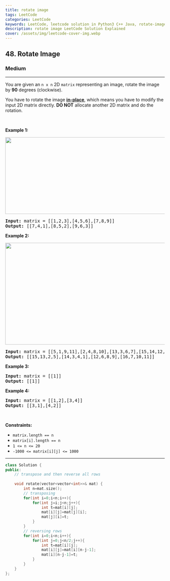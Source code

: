 ```yaml
---
title: rotate image
tags: LeetCode
categories: LeetCode
keywords: LeetCode, leetcode solution in Python3 C++ Java, rotate-image solution
description: rotate image LeetCode Solution Explained
cover: /assets/img/leetcode-cover-img.webp
---
```





<h2>48. Rotate Image</h2><h3>Medium</h3><hr><div><p>You are given an <code>n x n</code> 2D <code>matrix</code> representing an image, rotate the image by <strong>90</strong> degrees (clockwise).</p>

<p>You have to rotate the image <a href="https://en.wikipedia.org/wiki/In-place_algorithm" target="_blank"><strong>in-place</strong></a>, which means you have to modify the input 2D matrix directly. <strong>DO NOT</strong> allocate another 2D matrix and do the rotation.</p>

<p>&nbsp;</p>
<p><strong>Example 1:</strong></p>
<img alt="" src="https://assets.leetcode.com/uploads/2020/08/28/mat1.jpg" style="width: 642px; height: 242px;">
<pre><strong>Input:</strong> matrix = [[1,2,3],[4,5,6],[7,8,9]]
<strong>Output:</strong> [[7,4,1],[8,5,2],[9,6,3]]
</pre>

<p><strong>Example 2:</strong></p>
<img alt="" src="https://assets.leetcode.com/uploads/2020/08/28/mat2.jpg" style="width: 800px; height: 321px;">
<pre><strong>Input:</strong> matrix = [[5,1,9,11],[2,4,8,10],[13,3,6,7],[15,14,12,16]]
<strong>Output:</strong> [[15,13,2,5],[14,3,4,1],[12,6,8,9],[16,7,10,11]]
</pre>

<p><strong>Example 3:</strong></p>

<pre><strong>Input:</strong> matrix = [[1]]
<strong>Output:</strong> [[1]]
</pre>

<p><strong>Example 4:</strong></p>

<pre><strong>Input:</strong> matrix = [[1,2],[3,4]]
<strong>Output:</strong> [[3,1],[4,2]]
</pre>

<p>&nbsp;</p>
<p><strong>Constraints:</strong></p>

<ul>
	<li><code>matrix.length == n</code></li>
	<li><code>matrix[i].length == n</code></li>
	<li><code>1 &lt;= n &lt;= 20</code></li>
	<li><code>-1000 &lt;= matrix[i][j] &lt;= 1000</code></li>
</ul>
</div>

---




```cpp
class Solution {
public:
    // transpose and then reverse all rows
    
    void rotate(vector<vector<int>>& mat) {
        int n=mat.size();
        // transposing 
        for(int i=0;i<n;i++){
            for(int j=i;j<n;j++){
                int t=mat[i][j];
                mat[i][j]=mat[j][i];
                mat[j][i]=t;
            }
        }
        // reversing rows
        for(int i=0;i<n;i++){
            for(int j=0;j<n/2;j++){
                int t=mat[i][j];
                mat[i][j]=mat[i][n-j-1];
                mat[i][n-j-1]=t;
            }
        }
    }
};
```
